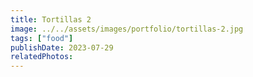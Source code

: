 ```yaml
---
title: Tortillas 2
image: ../../assets/images/portfolio/tortillas-2.jpg
tags: ["food"]
publishDate: 2023-07-29
relatedPhotos:
---
```

